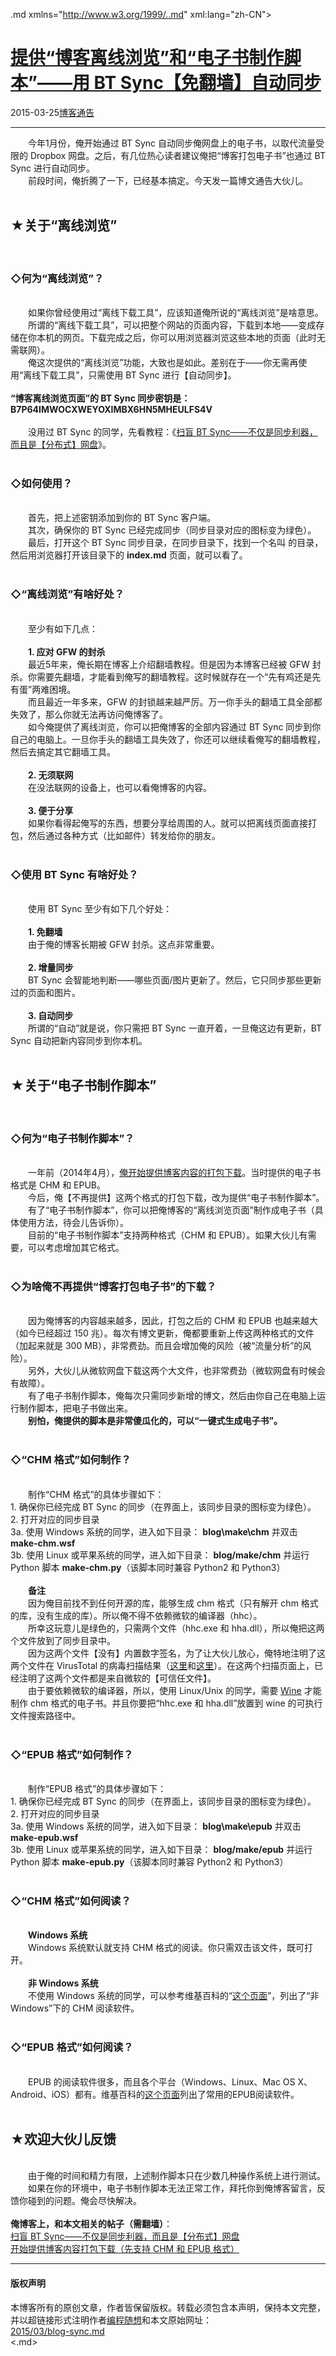 <!DOCTYPE.md>
.md xmlns="http://www.w3.org/1999/..md" xml:lang="zh-CN">
<head>
<meta http-equiv="Content-Type" content="text.md; charset=utf-8" />
<meta name="generator" content="Python script by program.think@gmail.com" />
<meta name="provider" content="program-think.blogspot.com" />
<link type="text/css" rel="stylesheet" href="../../css/program-think.css" />
<title> 提供“博客离线浏览”和“电子书制作脚本”——用 BT Sync【免翻墙】自动同步 - 编程随想的博客</title>
</head>
<body>
<div id="main" style="width:100%;">
<h1><a href="../../index.md" title="回到首页"> 提供“博客离线浏览”和“电子书制作脚本”——用 BT Sync【免翻墙】自动同步</a></h1>
<div class="post-info"><span class="date-header">2015-03-25</span><a href="../../tags/E58D9AE5AEA2E9809AE5918A.md" class="tag">博客通告</a> </div>
<hr>
<div class="post">
&#12288;&#12288;今年1月份，俺开始通过 BT Sync 自动同步俺网盘上的电子书，以取代流量受限的 Dropbox 网盘。之后，有几位热心读者建议俺把“博客打包电子书”也通过 BT Sync 进行自动同步。<br />&#12288;&#12288;前段时间，俺折腾了一下，已经基本搞定。今天发一篇博文通告大伙儿。<a name='more'></a><!--program-think--><br /><br /><h2>★关于“离线浏览”</h2><br /><h3>◇何为“离线浏览”？</h3><br />&#12288;&#12288;如果你曾经使用过“离线下载工具”，应该知道俺所说的“离线浏览”是啥意思。<br />&#12288;&#12288;所谓的“离线下载工具”，可以把整个网站的页面内容，下载到本地——变成存储在你本机的网页。下载完成之后，你可以用浏览器浏览这些本地的页面（此时无需联网）。<br />&#12288;&#12288;俺这次提供的“离线浏览”功能，大致也是如此。差别在于——你无需再使用“离线下载工具”，只需使用 BT Sync 进行【自动同步】。<br /><br /><b>“博客离线浏览页面”的 BT Sync 同步密钥是：<br />B7P64IMWOCXWEYOXIMBX6HN5MHEULFS4V</b><br /><br />&#12288;&#12288;没用过 BT Sync 的同学，先看教程：《<a href="../../2015/01/BitTorrent-Sync.md">扫盲 BT Sync——不仅是同步利器，而且是【分布式】网盘</a>》。<br /><br /><h3>◇如何使用？</h3><br />&#12288;&#12288;首先，把上述密钥添加到你的 BT Sync 客户端。<br />&#12288;&#12288;其次，确保你的 BT Sync 已经完成同步（同步目录对应的图标变为绿色）。<br />&#12288;&#12288;最后，打开这个 BT Sync 同步目录，在同步目录下，找到一个名叫 <b.md</b> 的目录，然后用浏览器打开该目录下的 <b>index.md</b> 页面，就可以看了。<br /><br /><h3>◇“离线浏览”有啥好处？</h3><br />&#12288;&#12288;至少有如下几点：<br /><br />&#12288;&#12288;<b>1. 应对 GFW 的封杀</b><br />&#12288;&#12288;最近5年来，俺长期在博客上介绍翻墙教程。但是因为本博客已经被 GFW 封杀。你需要先翻墙，才能看到俺写的翻墙教程。这时候就存在一个“先有鸡还是先有蛋”两难困境。<br />&#12288;&#12288;而且最近一年多来，GFW 的封锁越来越严厉。万一你手头的翻墙工具全部都失效了，那么你就无法再访问俺博客了。<br />&#12288;&#12288;如今俺提供了离线浏览，你可以把俺博客的全部内容通过 BT Sync 同步到你自己的电脑上。一旦你手头的翻墙工具失效了，你还可以继续看俺写的翻墙教程，然后去搞定其它翻墙工具。<br /><br />&#12288;&#12288;<b>2. 无须联网</b><br />&#12288;&#12288;在没法联网的设备上，也可以看俺博客的内容。<br /><br />&#12288;&#12288;<b>3. 便于分享</b><br />&#12288;&#12288;如果你看得起俺写的东西，想要分享给周围的人。就可以把离线页面直接打包，然后通过各种方式（比如邮件）转发给你的朋友。<br /><br /><h3>◇使用 BT Sync 有啥好处？</h3><br />&#12288;&#12288;使用 BT Sync 至少有如下几个好处：<br /><br />&#12288;&#12288;<b>1. 免翻墙</b><br />&#12288;&#12288;由于俺的博客长期被 GFW 封杀。这点非常重要。<br /><br />&#12288;&#12288;<b>2. 增量同步</b><br />&#12288;&#12288;BT Sync 会智能地判断——哪些页面/图片更新了。然后，它只同步那些更新过的页面和图片。<br /><br />&#12288;&#12288;<b>3. 自动同步</b><br />&#12288;&#12288;所谓的“自动”就是说，你只需把 BT Sync 一直开着，一旦俺这边有更新，BT Sync 自动把新内容同步到你本机。<br /><br /><h2>★关于“电子书制作脚本”</h2><br /><h3>◇何为“电子书制作脚本”？</h3><br />&#12288;&#12288;一年前（2014年4月），<a href="../../2014/04/blog-ebook.md">俺开始提供博客内容的打包下载</a>。当时提供的电子书格式是 CHM 和 EPUB。<br />&#12288;&#12288;今后，俺【不再提供】这两个格式的打包下载，改为提供“电子书制作脚本”。<br />&#12288;&#12288;有了“电子书制作脚本”，你可以把俺博客的“离线浏览页面”制作成电子书（具体使用方法，待会儿告诉你）。<br />&#12288;&#12288;目前的“电子书制作脚本”支持两种格式（CHM 和 EPUB）。如果大伙儿有需要，可以考虑增加其它格式。<br /><br /><h3>◇为啥俺不再提供“博客打包电子书”的下载？</h3><br />&#12288;&#12288;因为俺博客的内容越来越多，因此，打包之后的 CHM 和 EPUB 也越来越大（如今已经超过 150 兆）。每次有博文更新，俺都要重新上传这两种格式的文件（加起来就是 300 MB），非常费劲。而且会增加俺的风险（被“流量分析”的风险）。<br />&#12288;&#12288;另外，大伙儿从微软网盘下载这两个大文件，也非常费劲（微软网盘有时候会有故障）。<br />&#12288;&#12288;有了电子书制作脚本，俺每次只需同步新增的博文，然后由你自己在电脑上运行制作脚本，把电子书做出来。<br />&#12288;&#12288;<b>别怕，俺提供的脚本是非常傻瓜化的，可以“一键式生成电子书”。</b><br /><br /><h3>◇“CHM 格式”如何制作？</h3><br />&#12288;&#12288;制作“CHM 格式”的具体步骤如下：<br />1. 确保你已经完成 BT Sync 的同步（在界面上，该同步目录的图标变为绿色）。<br />2. 打开对应的同步目录<br />3a. 使用 Windows 系统的同学，进入如下目录： <b>blog\make\chm</b> 并双击 <b>make-chm.wsf</b><br />3b. 使用 Linux 或苹果系统的同学，进入如下目录： <b>blog/make/chm</b> 并运行 Python 脚本 <b>make-chm.py</b>（该脚本同时兼容 Python2 和 Python3）<br /><br />&#12288;&#12288;<b>备注</b><br />&#12288;&#12288;因为俺目前找不到任何开源的库，能够生成 chm 格式（只有解开 chm 格式的库，没有生成的库）。所以俺不得不依赖微软的编译器（hhc）。<br />&#12288;&#12288;所幸这玩意儿是绿色的，只需两个文件（hhc.exe 和 hha.dll），所以俺把这两个文件放到了同步目录中。<br />&#12288;&#12288;因为这两个文件【没有】内置数字签名，为了让大伙儿放心，俺特地注明了这两个文件在 VirusTotal 的病毒扫描结果（<a href="https://www.virustotal.com/en/file/3e96894609819ae3d595ff6e0fbe9ce6c9ac17bdeda256b994831992f668cb99/analysis/" target="_blank" rel="nofollow">这里</a>和<a href="https://www.virustotal.com/en/file/32003df5ecd25fa39a0c410a487c8b8440758f199eb4032b4ec03cd8f1da220c/analysis/" target="_blank" rel="nofollow">这里</a>）。在这两个扫描页面上，已经注明了这两个文件都是来自微软的【可信任文件】。<br />&#12288;&#12288;由于要依赖微软的编译器，所以，使用 Linux/Unix 的同学，需要 <a href="https://en.wikipedia.org/wiki/Wine_(software)" target="_blank" rel="nofollow">Wine</a> 才能制作 chm 格式的电子书。并且你要把“hhc.exe 和 hha.dll”放置到 wine 的可执行文件搜索路径中。<br /><br /><h3>◇“EPUB 格式”如何制作？</h3><br />&#12288;&#12288;制作“EPUB 格式”的具体步骤如下：<br />1. 确保你已经完成 BT Sync 的同步（在界面上，该同步目录的图标变为绿色）。<br />2. 打开对应的同步目录<br />3a. 使用 Windows 系统的同学，进入如下目录： <b>blog\make\epub</b> 并双击 <b>make-epub.wsf</b><br />3b. 使用 Linux 或苹果系统的同学，进入如下目录： <b>blog/make/epub</b> 并运行 Python 脚本 <b>make-epub.py</b>（该脚本同时兼容 Python2 和 Python3）<br /><br /><h3>◇“CHM 格式”如何阅读？</h3><br />&#12288;&#12288;<b>Windows 系统</b><br />&#12288;&#12288;Windows 系统默认就支持 CHM 格式的阅读。你只需双击该文件，既可打开。<br /><br />&#12288;&#12288;<b>非 Windows 系统</b><br />&#12288;&#12288;不使用 Windows 系统的同学，可以参考维基百科的“<a href="https://en.wikipedia.org/wiki/Microsoft_Compiled_HTML_Help" target="_blank" rel="nofollow">这个页面</a>”，列出了“非Windows”下的 CHM 阅读软件。<br /><br /><h3>◇“EPUB 格式”如何阅读？</h3><br />&#12288;&#12288;EPUB 的阅读软件很多，而且各个平台（Windows、Linux、Mac OS X、Android、iOS）都有。维基百科的<a href="https://zh.wikipedia.org/wiki/EPUB" target="_blank" rel="nofollow">这个页面</a>列出了常用的EPUB阅读软件。<br /><br /><h2>★欢迎大伙儿反馈</h2><br />&#12288;&#12288;由于俺的时间和精力有限，上述制作脚本只在少数几种操作系统上进行测试。<br />&#12288;&#12288;如果在你的环境中，电子书制作脚本无法正常工作，拜托你到俺博客留言，反馈你碰到的问题。俺会尽快解决。<br /><br /><b>俺博客上，和本文相关的帖子（需翻墙）</b>：<br /><a href="../../2015/01/BitTorrent-Sync.md">扫盲 BT Sync——不仅是同步利器，而且是【分布式】网盘</a><br /><a href="../../2014/04/blog-ebook.md">开始提供博客内容打包下载（先支持 CHM 和 EPUB 格式）</a><div class="blogger-post-footer">
</div>
<hr>
<div class="copyright">
<h4>版权声明</h4>
本博客所有的原创文章，作者皆保留版权。转载必须包含本声明，保持本文完整，并以超链接形式注明作者<a href="mailto:program.think@gmail.com">编程随想</a>和本文原始网址：<br>
<a href="2015/03/blog-sync.md">2015/03/blog-sync.md</a>
</div>
</div>
</body>
<.md>
